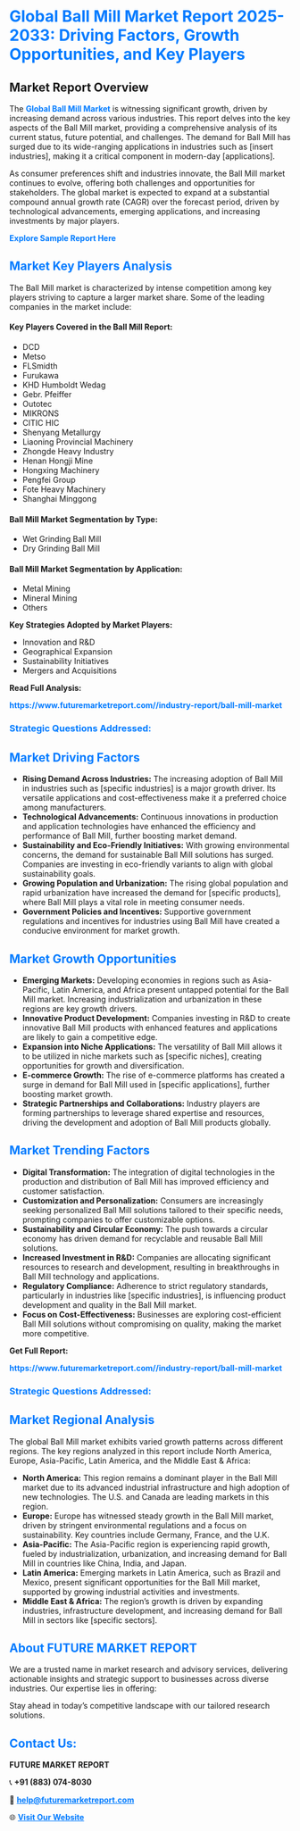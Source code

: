 <h1 style="color: #007BFF;">Global Ball Mill Market Report 2025-2033: Driving Factors, Growth Opportunities, and Key Players</h1>

<section id="overview">
<h2>Market Report Overview</h2>
<p>The <a href="https://www.futuremarketreport.com//industry-report/ball-mill-market" style="color: #007BFF; text-decoration: none;"><strong>Global Ball Mill Market</strong></a> is witnessing significant growth, driven by increasing demand across various industries. This report delves into the key aspects of the Ball Mill market, providing a comprehensive analysis of its current status, future potential, and challenges. The demand for Ball Mill has surged due to its wide-ranging applications in industries such as [insert industries], making it a critical component in modern-day [applications].</p>
<p>As consumer preferences shift and industries innovate, the Ball Mill market continues to evolve, offering both challenges and opportunities for stakeholders. The global market is expected to expand at a substantial compound annual growth rate (CAGR) over the forecast period, driven by technological advancements, emerging applications, and increasing investments by major players.</p>
</section>

<section id="overview">
<p><a href="https://www.futuremarketreport.com//request-sample/reportId=91258" style="color: #007BFF; text-decoration: none;"><strong>Explore Sample Report Here</strong></a></p>
</section>

<section id="key-players">
<h2 style="color: #007BFF;">Market Key Players Analysis</h2>
<p>The Ball Mill market is characterized by intense competition among key players striving to capture a larger market share. Some of the leading companies in the market include:</p>
<h4>Key Players Covered in the Ball Mill Report:</h4>
<ul><li>DCD</li><li>Metso</li><li>FLSmidth</li><li>Furukawa</li><li>KHD Humboldt Wedag</li><li>Gebr. Pfeiffer</li><li>Outotec</li><li>MIKRONS</li><li>CITIC HIC</li><li>Shenyang Metallurgy</li><li>Liaoning Provincial Machinery</li><li>Zhongde Heavy Industry</li><li>Henan Hongji Mine</li><li>Hongxing Machinery</li><li>Pengfei Group</li><li>Fote Heavy Machinery</li><li>Shanghai Minggong</li></ul>
<h4>Ball Mill Market Segmentation by Type:</h4>
<ul><li>Wet Grinding Ball Mill</li><li>Dry Grinding Ball Mill</li></ul>

<h4>Ball Mill Market Segmentation by Application:</h4>
<ul><li>Metal Mining</li><li>Mineral Mining</li><li>Others</li></ul>
<p><strong>Key Strategies Adopted by Market Players:</strong></p>
<ul>
<li>Innovation and R&D</li>
<li>Geographical Expansion</li>
<li>Sustainability Initiatives</li>
<li>Mergers and Acquisitions</li>
</ul>
</section>

<section>
<p><strong>Read Full Analysis: </strong></p><a href="https://www.futuremarketreport.com//industry-report/ball-mill-market" style="color: #007BFF; text-decoration: none;"><strong>https://www.futuremarketreport.com//industry-report/ball-mill-market</strong></a>
<h3 style="color: #007BFF;">Strategic Questions Addressed:</h3>
</section>

<section id="driving-factors">
<h2 style="color: #007BFF;">Market Driving Factors</h2>
<ul>
<li><strong>Rising Demand Across Industries:</strong> The increasing adoption of Ball Mill in industries such as [specific industries] is a major growth driver. Its versatile applications and cost-effectiveness make it a preferred choice among manufacturers.</li>
<li><strong>Technological Advancements:</strong> Continuous innovations in production and application technologies have enhanced the efficiency and performance of Ball Mill, further boosting market demand.</li>
<li><strong>Sustainability and Eco-Friendly Initiatives:</strong> With growing environmental concerns, the demand for sustainable Ball Mill solutions has surged. Companies are investing in eco-friendly variants to align with global sustainability goals.</li>
<li><strong>Growing Population and Urbanization:</strong> The rising global population and rapid urbanization have increased the demand for [specific products], where Ball Mill plays a vital role in meeting consumer needs.</li>
<li><strong>Government Policies and Incentives:</strong> Supportive government regulations and incentives for industries using Ball Mill have created a conducive environment for market growth.</li>
</ul>
</section>

<section id="growth-opportunities">
<h2 style="color: #007BFF;">Market Growth Opportunities</h2>
<ul>
<li><strong>Emerging Markets:</strong> Developing economies in regions such as Asia-Pacific, Latin America, and Africa present untapped potential for the Ball Mill market. Increasing industrialization and urbanization in these regions are key growth drivers.</li>
<li><strong>Innovative Product Development:</strong> Companies investing in R&D to create innovative Ball Mill products with enhanced features and applications are likely to gain a competitive edge.</li>
<li><strong>Expansion into Niche Applications:</strong> The versatility of Ball Mill allows it to be utilized in niche markets such as [specific niches], creating opportunities for growth and diversification.</li>
<li><strong>E-commerce Growth:</strong> The rise of e-commerce platforms has created a surge in demand for Ball Mill used in [specific applications], further boosting market growth.</li>
<li><strong>Strategic Partnerships and Collaborations:</strong> Industry players are forming partnerships to leverage shared expertise and resources, driving the development and adoption of Ball Mill products globally.</li>
</ul>
</section>

<section id="trending-factors">
<h2 style="color: #007BFF;">Market Trending Factors</h2>
<ul>
<li><strong>Digital Transformation:</strong> The integration of digital technologies in the production and distribution of Ball Mill has improved efficiency and customer satisfaction.</li>
<li><strong>Customization and Personalization:</strong> Consumers are increasingly seeking personalized Ball Mill solutions tailored to their specific needs, prompting companies to offer customizable options.</li>
<li><strong>Sustainability and Circular Economy:</strong> The push towards a circular economy has driven demand for recyclable and reusable Ball Mill solutions.</li>
<li><strong>Increased Investment in R&D:</strong> Companies are allocating significant resources to research and development, resulting in breakthroughs in Ball Mill technology and applications.</li>
<li><strong>Regulatory Compliance:</strong> Adherence to strict regulatory standards, particularly in industries like [specific industries], is influencing product development and quality in the Ball Mill market.</li>
<li><strong>Focus on Cost-Effectiveness:</strong> Businesses are exploring cost-efficient Ball Mill solutions without compromising on quality, making the market more competitive.</li>
</ul>
</section>

<section>
<p><strong>Get Full Report: </strong></p><a href="https://www.futuremarketreport.com//industry-report/ball-mill-market" style="color: #007BFF; text-decoration: none;"><strong>https://www.futuremarketreport.com//industry-report/ball-mill-market</strong></a>
<h3 style="color: #007BFF;">Strategic Questions Addressed:</h3>
</section>


<section id="regional-analysis">
<h2 style="color: #007BFF;">Market Regional Analysis</h2>
<p>The global Ball Mill market exhibits varied growth patterns across different regions. The key regions analyzed in this report include North America, Europe, Asia-Pacific, Latin America, and the Middle East & Africa:</p>
<ul>
<li><strong>North America:</strong> This region remains a dominant player in the Ball Mill market due to its advanced industrial infrastructure and high adoption of new technologies. The U.S. and Canada are leading markets in this region.</li>
<li><strong>Europe:</strong> Europe has witnessed steady growth in the Ball Mill market, driven by stringent environmental regulations and a focus on sustainability. Key countries include Germany, France, and the U.K.</li>
<li><strong>Asia-Pacific:</strong> The Asia-Pacific region is experiencing rapid growth, fueled by industrialization, urbanization, and increasing demand for Ball Mill in countries like China, India, and Japan.</li>
<li><strong>Latin America:</strong> Emerging markets in Latin America, such as Brazil and Mexico, present significant opportunities for the Ball Mill market, supported by growing industrial activities and investments.</li>
<li><strong>Middle East & Africa:</strong> The region’s growth is driven by expanding industries, infrastructure development, and increasing demand for Ball Mill in sectors like [specific sectors].</li>
</ul>
</section>

<footer>
<h2 style="color: #007BFF;">About FUTURE MARKET REPORT</h2>
<p>We are a trusted name in market research and advisory services, delivering actionable insights and strategic support to businesses across diverse industries. Our expertise lies in offering:</p>

<p>Stay ahead in today’s competitive landscape with our tailored research solutions.</p>

<h2 style="color: #007BFF;">Contact Us:</h2>
<p><strong>FUTURE MARKET REPORT</strong></p>
<p>📞 <strong>+91 (883) 074-8030</strong></p>
<p>📧 <strong><a href="mailto:help@futuremarketreport.com" style="color: #007BFF;">help@futuremarketreport.com</a></strong></p>
<p>🌐 <strong><a href="https://www.futuremarketreport.com/" style="color: #007BFF;">Visit Our Website</a></strong></p>
</footer>